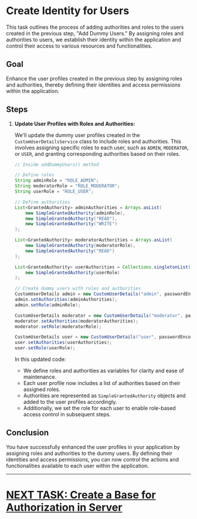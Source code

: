# Create Identity for Users

This task outlines the process of adding authorities and roles to the users created in the previous step, "Add Dummy Users." By assigning roles and authorities to users, we establish their identity within the application and control their access to various resources and functionalities.

## Goal

Enhance the user profiles created in the previous step by assigning roles and authorities, thereby defining their identities and access permissions within the application.

## Steps

1. **Update User Profiles with Roles and Authorities:**

   We'll update the dummy user profiles created in the `CustomUserDetailsService` class to include roles and authorities. This involves assigning specific roles to each user, such as `ADMIN`, `MODERATOR`, or `USER`, and granting corresponding authorities based on their roles.

   ```java
   // Inside addDummyUsers() method

   // Define roles
   String adminRole = "ROLE_ADMIN";
   String moderatorRole = "ROLE_MODERATOR";
   String userRole = "ROLE_USER";

   // Define authorities
   List<GrantedAuthority> adminAuthorities = Arrays.asList(
       new SimpleGrantedAuthority(adminRole),
       new SimpleGrantedAuthority("READ"),
       new SimpleGrantedAuthority("WRITE")
   );

   List<GrantedAuthority> moderatorAuthorities = Arrays.asList(
       new SimpleGrantedAuthority(moderatorRole),
       new SimpleGrantedAuthority("READ")
   );

   List<GrantedAuthority> userAuthorities = Collections.singletonList(
       new SimpleGrantedAuthority(userRole)
   );

   // Create dummy users with roles and authorities
   CustomUserDetails admin = new CustomUserDetails("admin", passwordEncoder.encode("admin"), true, true, true, true);
   admin.setAuthorities(adminAuthorities);
   admin.setRole(adminRole);

   CustomUserDetails moderator = new CustomUserDetails("moderator", passwordEncoder.encode("moderator"), true, true, true, true);
   moderator.setAuthorities(moderatorAuthorities);
   moderator.setRole(moderatorRole);

   CustomUserDetails user = new CustomUserDetails("user", passwordEncoder.encode("user"), true, true, true, true);
   user.setAuthorities(userAuthorities);
   user.setRole(userRole);
   ```

   In this updated code:
    - We define roles and authorities as variables for clarity and ease of maintenance.
    - Each user profile now includes a list of authorities based on their assigned roles.
    - Authorities are represented as `SimpleGrantedAuthority` objects and added to the user profiles accordingly.
    - Additionally, we set the role for each user to enable role-based access control in subsequent steps.

## Conclusion

You have successfully enhanced the user profiles in your application by assigning roles and authorities to the dummy users. By defining their identities and access permissions, you can now control the actions and functionalities available to each user within the application.

---

# [NEXT TASK: Create a Base for Authorization in Server](setup-server-authorization.md)